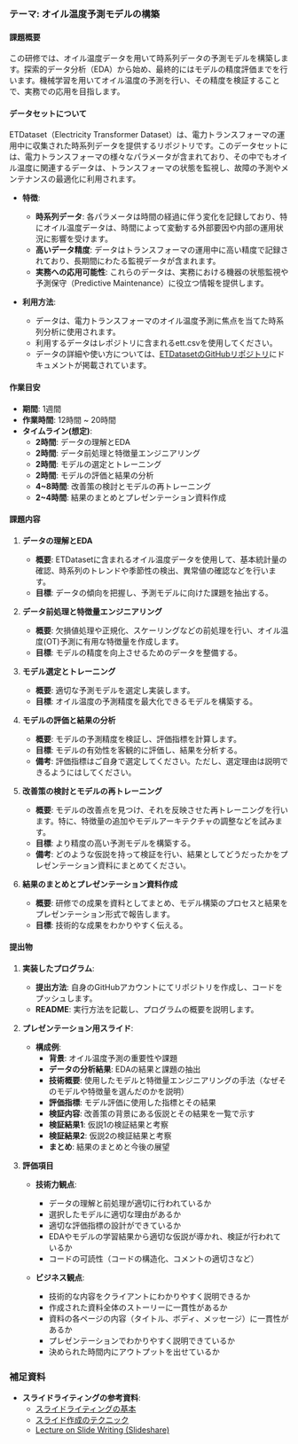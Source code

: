 ### テーマ: オイル温度予測モデルの構築

#### 課題概要

この研修では、オイル温度データを用いて時系列データの予測モデルを構築します。探索的データ分析（EDA）から始め、最終的にはモデルの精度評価までを行います。機械学習を用いてオイル温度の予測を行い、その精度を検証することで、実務での応用を目指します。

#### データセットについて

ETDataset（Electricity Transformer Dataset）は、電力トランスフォーマの運用中に収集された時系列データを提供するリポジトリです。このデータセットには、電力トランスフォーマの様々なパラメータが含まれており、その中でもオイル温度に関連するデータは、トランスフォーマの状態を監視し、故障の予測やメンテナンスの最適化に利用されます。

- **特徴**:
  - **時系列データ**: 各パラメータは時間の経過に伴う変化を記録しており、特にオイル温度データは、時間によって変動する外部要因や内部の運用状況に影響を受けます。
  - **高いデータ精度**: データはトランスフォーマの運用中に高い精度で記録されており、長期間にわたる監視データが含まれます。
  - **実務への応用可能性**: これらのデータは、実務における機器の状態監視や予測保守（Predictive Maintenance）に役立つ情報を提供します。

- **利用方法**:
  - データは、電力トランスフォーマのオイル温度予測に焦点を当てた時系列分析に使用されます。
  - 利用するデータはレポジトリに含まれるett.csvを使用してください。
  - データの詳細や使い方については、[ETDatasetのGitHubリポジトリ](https://github.com/zhouhaoyi/ETDataset)にドキュメントが掲載されています。

#### 作業目安

- **期間**: 1週間
- **作業時間**: 12時間 ~ 20時間
- **タイムライン(想定)**:
  - **2時間**: データの理解とEDA
  - **2時間**: データ前処理と特徴量エンジニアリング
  - **2時間**: モデルの選定とトレーニング
  - **2時間**: モデルの評価と結果の分析
  - **4~8時間**: 改善策の検討とモデルの再トレーニング
  - **2~4時間**: 結果のまとめとプレゼンテーション資料作成

#### 課題内容

1. **データの理解とEDA**
   - **概要**: ETDatasetに含まれるオイル温度データを使用して、基本統計量の確認、時系列のトレンドや季節性の検出、異常値の確認などを行います。
   - **目標**: データの傾向を把握し、予測モデルに向けた課題を抽出する。

2. **データ前処理と特徴量エンジニアリング**
   - **概要**: 欠損値処理や正規化、スケーリングなどの前処理を行い、オイル温度(OT)予測に有用な特徴量を作成します。
   - **目標**: モデルの精度を向上させるためのデータを整備する。

3. **モデル選定とトレーニング**
   - **概要**: 適切な予測モデルを選定し実装します。
   - **目標**: オイル温度の予測精度を最大化できるモデルを構築する。

4. **モデルの評価と結果の分析**
   - **概要**: モデルの予測精度を検証し、評価指標を計算します。
   - **目標**: モデルの有効性を客観的に評価し、結果を分析する。
   - **備考**: 評価指標はご自身で選定してください。ただし、選定理由は説明できるようにはしてください。

5. **改善策の検討とモデルの再トレーニング**
   - **概要**: モデルの改善点を見つけ、それを反映させた再トレーニングを行います。特に、特徴量の追加やモデルアーキテクチャの調整などを試みます。
   - **目標**: より精度の高い予測モデルを構築する。
   - **備考**: どのような仮説を持って検証を行い、結果としてどうだったかをプレゼンテーション資料にまとめてください。

6. **結果のまとめとプレゼンテーション資料作成**
   - **概要**: 研修での成果を資料としてまとめ、モデル構築のプロセスと結果をプレゼンテーション形式で報告します。
   - **目標**: 技術的な成果をわかりやすく伝える。

#### 提出物

1. **実装したプログラム**:
   - **提出方法**: 自身のGitHubアカウントにてリポジトリを作成し、コードをプッシュします。
   - **README**: 実行方法を記載し、プログラムの概要を説明します。

2. **プレゼンテーション用スライド**:
   - **構成例**:
     - **背景**: オイル温度予測の重要性や課題
     - **データの分析結果**: EDAの結果と課題の抽出
     - **技術概要**: 使用したモデルと特徴量エンジニアリングの手法（なぜそのモデルや特徴量を選んだのかを説明）
     - **評価指標**: モデル評価に使用した指標とその結果
     - **検証内容**: 改善策の背景にある仮説とその結果を一覧で示す
     - **検証結果1**: 仮説1の検証結果と考察
     - **検証結果2**: 仮説2の検証結果と考察
     - **まとめ**: 結果のまとめと今後の展望

3. **評価項目**
   - **技術力観点**:
     - データの理解と前処理が適切に行われているか
     - 選択したモデルに適切な理由があるか
     - 適切な評価指標の設計ができているか
     - EDAやモデルの学習結果から適切な仮説が導かれ、検証が行われているか
     - コードの可読性（コードの構造化、コメントの適切さなど）

   - **ビジネス観点**:
     - 技術的な内容をクライアントにわかりやすく説明できるか
     - 作成された資料全体のストーリーに一貫性があるか
     - 資料の各ページの内容（タイトル、ボディ、メッセージ）に一貫性があるか
     - プレゼンテーションでわかりやすく説明できているか
     - 決められた時間内にアウトプットを出せているか

### 補足資料

- **スライドライティングの参考資料**:
  - [スライドライティングの基本](https://note.com/powerpoint_jp/n/n812a673ce2ab)
  - [スライド作成のテクニック](https://note.com/powerpoint_jp/n/n9a8fd26ee181)
  - [Lecture on Slide Writing (Slideshare)](https://www.slideshare.net/slideshow/lecture-on-slide-writing/103255387)
